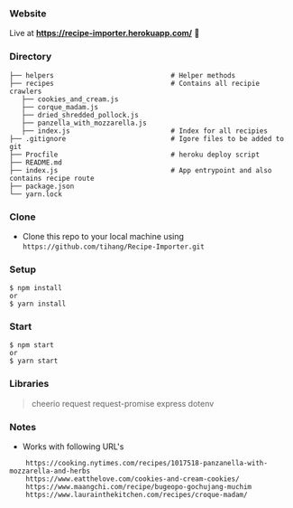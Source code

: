 ### Website

Live at **https://recipe-importer.herokuapp.com/** 🔨

### Directory

    ├── helpers                             # Helper methods
    ├── recipes                             # Contains all recipie crawlers
       ├── cookies_and_cream.js
       ├── corque_madam.js
       ├── dried_shredded_pollock.js
       ├── panzella_with_mozzarella.js
       ├── index.js                         # Index for all recipies
    ├── .gitignore                          # Igore files to be added to git
    ├── Procfile                            # heroku deploy script
    ├── README.md
    ├── index.js                            # App entrypoint and also contains recipe route
    ├── package.json
    └── yarn.lock

### Clone

- Clone this repo to your local machine using `https://github.com/tihang/Recipe-Importer.git`

### Setup

```shell
$ npm install
or
$ yarn install
```

### Start

```shell
$ npm start
or
$ yarn start
```

### Libraries

> cheerio
> request
> request-promise
> express
> dotenv

### Notes

- Works with following URL's

```shell
    https://cooking.nytimes.com/recipes/1017518-panzanella-with-mozzarella-and-herbs
    https://www.eatthelove.com/cookies-and-cream-cookies/
    https://www.maangchi.com/recipe/bugeopo-gochujang-muchim
    https://www.laurainthekitchen.com/recipes/croque-madam/
```
